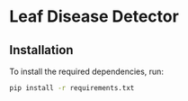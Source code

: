 # Leaf Disease Detector

## Installation

To install the required dependencies, run:

```bash
pip install -r requirements.txt
```

